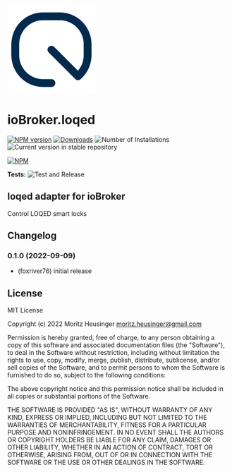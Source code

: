 ![Logo](admin/loqed.png)
# ioBroker.loqed

[![NPM version](https://img.shields.io/npm/v/iobroker.loqed.svg)](https://www.npmjs.com/package/iobroker.loqed)
[![Downloads](https://img.shields.io/npm/dm/iobroker.loqed.svg)](https://www.npmjs.com/package/iobroker.loqed)
![Number of Installations](https://iobroker.live/badges/loqed-installed.svg)
![Current version in stable repository](https://iobroker.live/badges/loqed-stable.svg)

[![NPM](https://nodei.co/npm/iobroker.loqed.png?downloads=true)](https://nodei.co/npm/iobroker.loqed/)

**Tests:** ![Test and Release](https://github.com/foxriver76/ioBroker.loqed/workflows/Test%20and%20Release/badge.svg)

## loqed adapter for ioBroker

Control LOQED smart locks

## Changelog
<!--
    Placeholder for the next version (at the beginning of the line):
    ### **WORK IN PROGRESS**
-->
### 0.1.0 (2022-09-09)
* (foxriver76) initial release

## License
MIT License

Copyright (c) 2022 Moritz Heusinger <moritz.heusinger@gmail.com>

Permission is hereby granted, free of charge, to any person obtaining a copy
of this software and associated documentation files (the "Software"), to deal
in the Software without restriction, including without limitation the rights
to use, copy, modify, merge, publish, distribute, sublicense, and/or sell
copies of the Software, and to permit persons to whom the Software is
furnished to do so, subject to the following conditions:

The above copyright notice and this permission notice shall be included in all
copies or substantial portions of the Software.

THE SOFTWARE IS PROVIDED "AS IS", WITHOUT WARRANTY OF ANY KIND, EXPRESS OR
IMPLIED, INCLUDING BUT NOT LIMITED TO THE WARRANTIES OF MERCHANTABILITY,
FITNESS FOR A PARTICULAR PURPOSE AND NONINFRINGEMENT. IN NO EVENT SHALL THE
AUTHORS OR COPYRIGHT HOLDERS BE LIABLE FOR ANY CLAIM, DAMAGES OR OTHER
LIABILITY, WHETHER IN AN ACTION OF CONTRACT, TORT OR OTHERWISE, ARISING FROM,
OUT OF OR IN CONNECTION WITH THE SOFTWARE OR THE USE OR OTHER DEALINGS IN THE
SOFTWARE.
